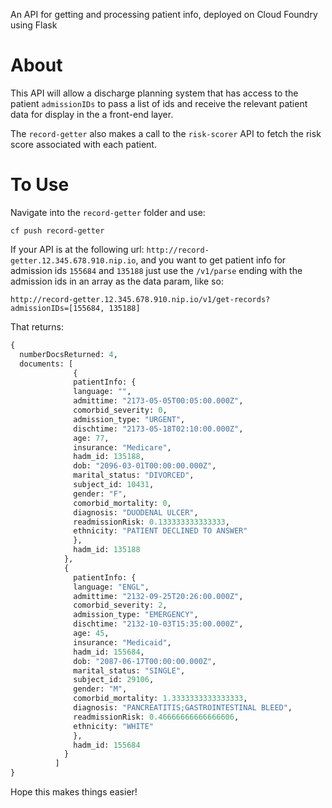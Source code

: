 An API for getting and processing patient info, deployed on Cloud Foundry using Flask

About
================================================================================

This API will allow a discharge planning system that has access to the patient `admissionIDs` to pass a list of ids and receive the relevant patient data for display in the a front-end layer.

The `record-getter` also makes a call to the `risk-scorer` API to fetch the risk score associated with each patient.

To Use
================================================================================
Navigate into the `record-getter` folder and use:

`cf push record-getter`

If your API is at the following url: `http://record-getter.12.345.678.910.nip.io`, and you want to get patient info for admission ids `155684` and `135188` just use the `/v1/parse` ending with the admission ids in an array as the data param, like so: 

`http://record-getter.12.345.678.910.nip.io/v1/get-records?admissionIDs=[155684, 135188]`

That returns:
```python
{
  numberDocsReturned: 4,
  documents: [
              {
              patientInfo: {
              language: "",
              admittime: "2173-05-05T00:05:00.000Z",
              comorbid_severity: 0,
              admission_type: "URGENT",
              dischtime: "2173-05-18T02:10:00.000Z",
              age: 77,
              insurance: "Medicare",
              hadm_id: 135188,
              dob: "2096-03-01T00:00:00.000Z",
              marital_status: "DIVORCED",
              subject_id: 10431,
              gender: "F",
              comorbid_mortality: 0,
              diagnosis: "DUODENAL ULCER",
              readmissionRisk: 0.133333333333333,
              ethnicity: "PATIENT DECLINED TO ANSWER"
              },
              hadm_id: 135188
            },
            {
              patientInfo: {
              language: "ENGL",
              admittime: "2132-09-25T20:26:00.000Z",
              comorbid_severity: 2,
              admission_type: "EMERGENCY",
              dischtime: "2132-10-03T15:35:00.000Z",
              age: 45,
              insurance: "Medicaid",
              hadm_id: 155684,
              dob: "2087-06-17T00:00:00.000Z",
              marital_status: "SINGLE",
              subject_id: 29106,
              gender: "M",
              comorbid_mortality: 1.3333333333333333,
              diagnosis: "PANCREATITIS;GASTROINTESTINAL BLEED",
              readmissionRisk: 0.46666666666666606,
              ethnicity: "WHITE"
              },
              hadm_id: 155684
            }
          ]
}
```

Hope this makes things easier!

